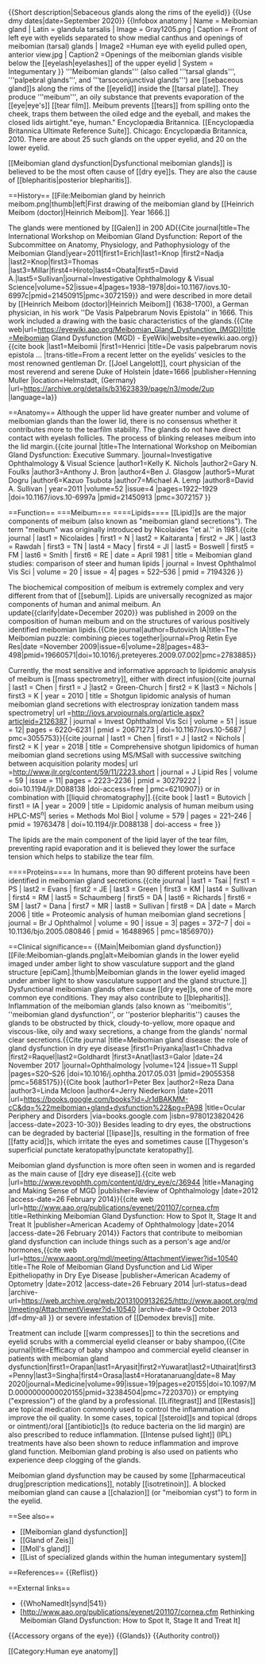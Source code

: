 {{Short description|Sebaceous glands along the rims of the eyelid}}
{{Use dmy dates|date=September 2020}}
{{Infobox anatomy
| Name     = Meibomian gland
| Latin    = glandula tarsalis
| Image    = Gray1205.png
| Caption  = Front of left eye with eyelids separated to show medial canthus and openings of meibomian (tarsal) glands
| Image2   =Human eye with eyelid pulled open, anterior view.jpg
| Caption2 =Openings of the meibomian glands visible below the [[eyelash|eyelashes]] of the upper eyelid
| System   = Integumentary
}}
'''Meibomian glands''' (also called '''tarsal glands''', '''palpebral glands''', and '''tarsoconjunctival glands''') are [[sebaceous gland]]s along the rims of the [[eyelid]] inside the [[tarsal plate]].  They produce '''meibum''', an oily substance that prevents evaporation of the [[eye|eye's]] [[tear film]].  Meibum prevents [[tears]] from spilling onto the cheek, traps them between the oiled edge and the eyeball, and makes the closed lids airtight.<ref>"eye, human."  Encyclopædia Britannica. [[Encyclopædia Britannica Ultimate Reference Suite]]. Chicago: Encyclopædia Britannica, 2010.</ref> There are about 25 such glands on the upper eyelid, and 20 on the lower eyelid.

[[Meibomian gland dysfunction|Dysfunctional meibomian glands]] is believed to be the most often cause of [[dry eye]]s. They are also the cause of [[blepharitis|posterior blepharitis]].<ref name="workshop-summary" />

==History==
[[File:Meibomian gland by heinrich meibom.png|thumb|left|First drawing of the meibomian gland by  [[Heinrich Meibom (doctor)|Heinrich Meibom]]. Year 1666.]]

The glands were mentioned by [[Galen]] in 200 AD<ref name="workshop-04">{{Cite journal|title=The International Workshop on Meibomian Gland Dysfunction: Report of the Subcommittee on Anatomy, Physiology, and Pathophysiology of the Meibomian Gland|year=2011|first1=Erich|last1=Knop |first2=Nadja |last2=Knop|first3=Thomas |last3=Millar|first4=Hiroto|last4=Obata|first5=David A.|last5=Sullivan|journal=Investigative Ophthalmology & Visual Science|volume=52|issue=4|pages=1938–1978|doi=10.1167/iovs.10-6997c|pmid=21450915|pmc=3072159}}</ref> and were described in more detail by [[Heinrich Meibom (doctor)|Heinrich Meibom]] (1638–1700), a German physician, in his work ''De Vasis Palpebrarum Novis Epistola'' in 1666. This work included a drawing with the basic characteristics of the glands.<ref>{{Cite web|url=https://eyewiki.aao.org/Meibomian_Gland_Dysfunction_(MGD)|title=Meibomian Gland Dysfunction (MGD) - EyeWiki|website=eyewiki.aao.org}}</ref><ref>{{cite book |last1=Meibomii |first1=Henrici |title=De vasis palpebrarum novis epistola … |trans-title=From a recent letter on the eyelids' vesicles to the most renowned gentleman Dr. [[Joel Langelott]], court physician of the most reverend and serene Duke of Holstein |date=1666 |publisher=Henning Muller |location=Helmstadt, (Germany) |url=https://archive.org/details/b31623839/page/n3/mode/2up |language=la}}</ref>

==Anatomy==
Although the upper lid have greater number and volume of meibomian glands than the lower lid, there is no consensus whether it contributes more to the tearfilm stability. The glands do not have direct contact with eyelash follicles. The process of blinking releases meibum into the lid margin.<ref name="workshop-summary">{{cite journal |title=The International Workshop on Meibomian Gland Dysfunction: Executive Summary. |journal=Investigative Ophthalmology & Visual Science |author1=Kelly K. Nichols |author2=Gary N. Foulks |author3=Anthony J. Bron |author4=Ben J. Glasgow |author5=Murat Dogru |author6=Kazuo Tsubota |author7=Michael A. Lemp |author8=David A. Sullivan | year=2011 |volume=52 |issue=4 |pages=1922–1929 |doi=10.1167/iovs.10-6997a |pmid=21450913 |pmc=3072157 }}</ref>

==Function==
===Meibum===
====Lipids====
[[Lipid]]s are the major components of meibum (also known as "meibomian gland secretions"). The term "meibum" was originally introduced by Nicolaides ''et al.'' in 1981.<ref>{{cite journal | last1 = Nicolaides | first1 = N | last2 = Kaitaranta | first2 = JK | last3 = Rawdah | first3 = TN | last4 = Macy | first4 = JI | last5 = Boswell | first5 = FM | last6 = Smith | first6 = RE | date = April 1981 | title = Meibomian gland studies: comparison of steer and human lipids | journal = Invest Ophthalmol Vis Sci | volume = 20 | issue = 4| pages = 522–536 | pmid = 7194326 }}</ref>

The biochemical composition of meibum is extremely complex and very different from that of [[sebum]]. Lipids are universally recognized as major components of human and animal meibum. An update{{clarify|date=December 2020}}  was published in 2009 on the composition of human meibum and on the structures of various positively identified meibomian lipids.<ref>{{Cite journal|author=Butovich IA|title=The Meibomian puzzle: combining pieces together|journal=Prog Retin Eye Res|date =November 2009|issue=6|volume=28|pages=483–498|pmid=19660571|doi=10.1016/j.preteyeres.2009.07.002|pmc=2783885}}</ref>

Currently, the most sensitive and informative approach to lipidomic analysis of meibum is [[mass spectrometry]], either with direct infusion<ref>{{cite journal | last1 = Chen | first1 = J |last2 = Green-Church | first2 = K |last3 = Nichols | first3 = K | year = 2010 | title = Shotgun lipidomic analysis of human meibomian gland secretions with electrospray ionization tandem mass spectrometry| url =http://iovs.arvojournals.org/article.aspx?articleid=2126387 | journal =  Invest Ophthalmol Vis Sci | volume = 51 | issue = 12| pages = 6220–6231 | pmid = 20671273 | doi=10.1167/iovs.10-5687 | pmc=3055753}}</ref><ref>{{cite journal | last1 = Chen | first1 = J | last2 = Nichols | first2 = K | year = 2018 | title = Comprehensive shotgun lipidomics of human meibomian gland secretions using MS/MSall with successive switching between acquisition polarity modes| url =http://www.jlr.org/content/59/11/2223.short | journal =  J Lipid Res | volume = 59 | issue = 11| pages = 2223–2236 | pmid = 30279222 | doi=10.1194/jlr.D088138  |doi-access=free | pmc=6210907}}</ref> or in combination with [[liquid chromatography]].<ref>{{cite book | last1 = Butovich | first1 = IA | year = 2009 | title = Lipidomic analysis of human meibum using HPLC-MS<sup>n</sup>| series = Methods Mol Biol | volume = 579 | pages = 221–246 | pmid = 19763478 | doi=10.1194/jlr.D088138 | doi-access = free }}</ref>

The lipids are the main component of the lipid layer of the tear film, preventing rapid evaporation and it is believed they lower the surface tension which helps to stabilize the tear film.<ref name="workshop-04" />

====Proteins====
In humans, more than 90 different proteins have been identified in meibomian gland secretions.<ref>{{cite journal | last1 = Tsai | first1 = PS | last2 = Evans | first2 = JE | last3 = Green | first3 = KM | last4 = Sullivan | first4 = RM | last5 = Schaumberg | first5 = DA | last6 = Richards | first6 = SM | last7 = Dana | first7 = MR | last8 = Sullivan | first8 = DA | date = March 2006 | title = Proteomic analysis of human meibomian gland secretions | journal = Br J Ophthalmol | volume = 90 | issue = 3| pages = 372–7 | doi = 10.1136/bjo.2005.080846 | pmid = 16488965 | pmc=1856970}}</ref>

==Clinical significance==
{{Main|Meibomian gland dysfunction}}
[[File:Meibomian-glands.png|alt=Meibomian glands in the lower eyelid imaged under amber light to show vasculature support and the gland structure [epiCam].|thumb|Meibomian glands in the lower eyelid imaged under amber light to show vasculature support and the gland structure.]]
Dysfunctional meibomian glands often cause [[dry eye]]s, one of the more common eye conditions. They may also contribute to [[blepharitis]]. Inflammation of the meibomian glands (also known as ''meibomitis'', ''meibomian gland dysfunction'', or ''posterior blepharitis'') causes the glands to be obstructed by thick, cloudy-to-yellow, more opaque and viscous-like, oily and waxy secretions, a change from the glands' normal clear secretions.<ref>{{Cite journal |title=Meibomian gland disease: the role of gland dysfunction in dry eye disease |first1=Priyanka|last1=Chhadva |first2=Raquel|last2=Goldhardt |first3=Anat|last3=Galor |date=24 November 2017 |journal=Ophthalmology |volume=124 |issue=11 Suppl |pages=S20–S26 |doi=10.1016/j.ophtha.2017.05.031 |pmid=29055358 |pmc=5685175}}</ref><ref name="auto">{{Cite book |author1=Peter Bex |author2=Reza Dana |author3=Linda Mcloon |author4=Jerry Niederkorn |date=2011 |url=https://books.google.com/books?id=Jr1dBAKMM-cC&dq=%22meibomian+gland+dysfunction%22&pg=PA98 |title=Ocular Periphery and Disorders |via=books.google.com |isbn=9780123820426 |access-date=2023-10-30}}</ref> Besides leading to dry eyes, the obstructions can be degraded by bacterial [[lipase]]s, resulting in the formation of free [[fatty acid]]s, which irritate the eyes and sometimes cause [[Thygeson's superficial punctate keratopathy|punctate keratopathy]].

Meibomian gland dysfunction is more often seen in women and is regarded as the main cause of [[dry eye disease]].<ref>{{cite web |url=http://www.revophth.com/content/d/dry_eye/c/36944 |title=Managing and Making Sense of MGD |publisher=Review of Ophthalmology |date=2012 |access-date=26 February 2014}}</ref><ref>{{cite web |url=http://www.aao.org/publications/eyenet/201107/cornea.cfm |title=Rethinking Meibomian Gland Dysfunction: How to Spot It, Stage It and Treat It |publisher=American Academy of Ophthalmology |date=2014 |access-date=26 February 2014}}</ref> Factors that contribute to meibomian gland dysfunction can include things such as a person's age and/or hormones,<ref>{{cite web |url=https://www.aaopt.org/mdl/meeting/AttachmentViewer?id=10540 |title=The Role of Meibomian Gland Dysfunction and Lid Wiper Epitheliopathy in Dry Eye Disease |publisher=American Academy of Optometry |date=2012 |access-date=26 February 2014 |url-status=dead |archive-url=https://web.archive.org/web/20131009132625/http://www.aaopt.org/mdl/meeting/AttachmentViewer?id=10540 |archive-date=9 October 2013 |df=dmy-all }}</ref> or severe infestation of [[Demodex brevis]] mite.

Treatment can include [[warm compresses]] to thin the secretions and eyelid scrubs with a commercial eyelid cleanser or baby shampoo,<ref>{{Cite journal|title=Efficacy of baby shampoo and commercial eyelid cleanser in patients with meibomian gland dysfunction|first1=Orapan|last1=Aryasit|first2=Yuwarat|last2=Uthairat|first3=Penny|last3=Singha|first4=Orasa|last4=Horatanaruang|date=8 May 2020|journal=Medicine|volume=99|issue=19|pages=e20155|doi=10.1097/MD.0000000000020155|pmid=32384504|pmc=7220370}}</ref><ref name="auto"/> or emptying ("expression") of the gland by a professional. [[Lifitegrast]] and [[Restasis]] are topical medication commonly used to control the inflammation and improve the oil quality. In some cases, topical [[steroid]]s and topical (drops or ointment)/oral [[antibiotic]]s (to reduce bacteria on the lid margin) are also prescribed to reduce inflammation.<ref name="auto"/>  [[Intense pulsed light]] (IPL) treatments have also been shown to reduce inflammation and improve gland function.  Meibomian gland probing is also used on patients who experience deep clogging of the glands.

Meibomian gland dysfunction may be caused by some [[pharmaceutical drug|prescription medications]], notably [[isotretinoin]]. A blocked meibomian gland can cause a [[chalazion]] (or "meibomian cyst") to form in the eyelid.

==See also==
* [[Meibomian gland dysfunction]]
* [[Gland of Zeis]]
* [[Moll's gland]]
* [[List of specialized glands within the human integumentary system]]

==References==
{{Reflist}}

==External links==
* {{WhoNamedIt|synd|541}}
* [http://www.aao.org/publications/eyenet/201107/cornea.cfm Rethinking Meibomian Gland Dysfunction: How to Spot It, Stage It and Treat It]

{{Accessory organs of the eye}}
{{Glands}}
{{Authority control}}

[[Category:Human eye anatomy]]